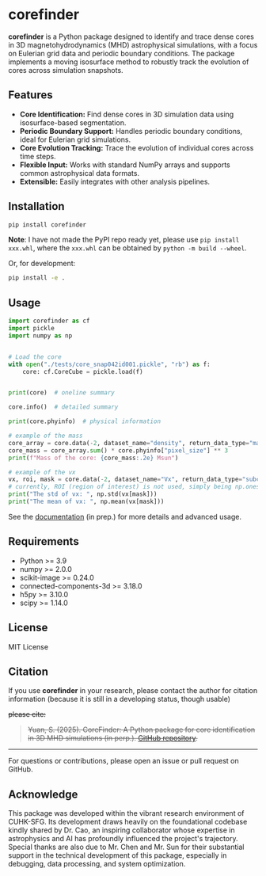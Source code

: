 # corefinder

**corefinder** is a Python package designed to identify and trace dense cores in 3D magnetohydrodynamics (MHD) astrophysical simulations, with a focus on Eulerian grid data and periodic boundary conditions. The package implements a moving isosurface method to robustly track the evolution of cores across simulation snapshots.

## Features

- **Core Identification:** Find dense cores in 3D simulation data using isosurface-based segmentation.
- **Periodic Boundary Support:** Handles periodic boundary conditions, ideal for Eulerian grid simulations.
- **Core Evolution Tracking:** Trace the evolution of individual cores across time steps.
- **Flexible Input:** Works with standard NumPy arrays and supports common astrophysical data formats.
- **Extensible:** Easily integrates with other analysis pipelines.

## Installation

```sh
pip install corefinder
```

**Note**: I have not made the PyPI repo ready yet, please use `pip install xxx.whl`, where the `xxx.whl` can be obtained by `python -m build --wheel`.

Or, for development:

```sh
pip install -e .
```

## Usage

```python
import corefinder as cf
import pickle
import numpy as np


# Load the core
with open("./tests/core_snap042id001.pickle", "rb") as f:
    core: cf.CoreCube = pickle.load(f)


print(core)  # oneline summary

core.info()  # detailed summary

print(core.phyinfo)  # physical information

# example of the mass
core_array = core.data(-2, dataset_name="density", return_data_type="masked")
core_mass = core_array.sum() * core.phyinfo["pixel_size"] ** 3
print(f"Mass of the core: {core_mass:.2e} Msun")

# example of the vx
vx, roi, mask = core.data(-2, dataset_name="Vx", return_data_type="subcube_roi_mask")
# currently, ROI (region of interest) is not used, simply being np.ones_like(data)
print("The std of vx: ", np.std(vx[mask]))
print("The mean of vx: ", np.mean(vx[mask]))

```

See the [documentation](https://github.com/yourusername/corefinder) (in prep.) for more details and advanced usage.

## Requirements

- Python >= 3.9
- numpy >= 2.0.0
- scikit-image >= 0.24.0
- connected-components-3d >= 3.18.0
- h5py >= 3.10.0
- scipy >= 1.14.0

## License

MIT License

## Citation

If you use **corefinder** in your research, please contact the author for citation information (because it is still in a developing status, though usable)

~~please cite:~~

> ~~Yuan, S. (2025). CoreFinder: A Python package for core identification in 3D MHD simulations (in perp.). [GitHub repository](https://github.com/S-Yuan137/CoreFinder).~~

---
For questions or contributions, please open an issue or pull request on GitHub.

## Acknowledge

This package was developed within the vibrant research environment of CUHK-SFG. Its development draws heavily on the foundational codebase kindly shared by Dr. Cao, an inspiring collaborator whose expertise in astrophysics and AI has profoundly influenced the project's trajectory. Special thanks are also due to Mr. Chen and Mr. Sun for their substantial support in the technical development of this package, especially in debugging, data processing, and system optimization.
